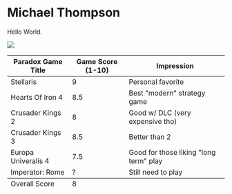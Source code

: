 <!DOCTYPE html> 
<html> 
  <head>
  </head>
  <body> 
    <h1>Michael Thompson</h1>
    <p>Hello World.</p> 
    <img src="https://i.giphy.com/media/3ogwG4ktaHI9N7V1WE/giphy.webp" />
    <table>
    <thead>
      <tr>
        <th>Paradox Game Title</th>
        <th>Game Score (1-10)</th>
        <th>Impression</th>
      </tr>
    </thead>
    <tbody>
      <tr>
        <td>Stellaris</td>
        <td>9</td>
        <td>Personal favorite</td>
      </tr>
      <tr>
        <td>Hearts Of Iron 4</td>
        <td>8.5</td>
        <td>Best "modern" strategy game</td>
      </tr>
      <tr>
        <td>Crusader Kings 2</td>
        <td>8</td>
        <td>Good w/ DLC (very expensive tho)</td>
      </tr>
      <tr>
        <td>Crusader Kings 3</td>
        <td>8.5</td>
        <td>Better than 2</td>
      </tr>
      <tr>
        <td>Europa Univeralis 4</td>
        <td>7.5</td>
        <td>Good for those liking "long term" play</td>
      </tr>
      <tr>
        <td>Imperator: Rome</td>
        <td>?</td>
        <td>Still need to play</td>
      </tr>
    </tbody>
    <tfoot>
       <td>Overall Score</td>
       <td>8</td>
    </tfoot>
  </table>
  </body>
</html>
